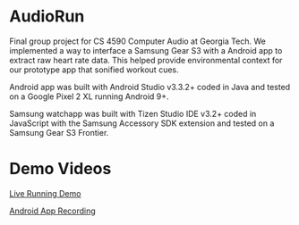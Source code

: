 # AudioRun

Final group project for CS 4590 Computer Audio at Georgia Tech. We implemented a way to interface a Samsung Gear S3 with a Android app to extract raw heart rate data. This helped provide environmental context for our prototype app that sonified workout cues. 

Android app was built with Android Studio v3.3.2+ coded in Java and tested on a Google Pixel 2 XL running Android 9+.

Samsung watchapp was built with Tizen Studio IDE v3.2+ coded in JavaScript with the Samsung Accessory SDK extension and tested on a Samsung Gear S3 Frontier.

# Demo Videos

[Live Running Demo](https://drive.google.com/open?id=1c0wkBYWgylIaDtsfBVkvuYZZAcvBBQGo)

[Android App Recording](https://drive.google.com/open?id=1Cru0HxeQHB8WyP2nTi6-wlTUoGUmdDdE)
